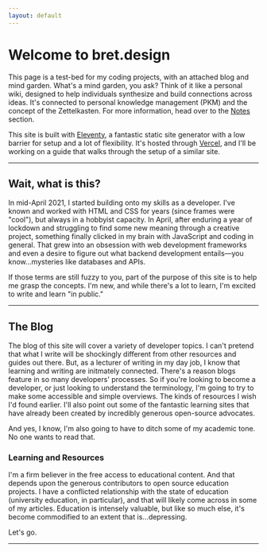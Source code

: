 ```yaml
---
layout: default
---
```


# Welcome to bret.design
This page is a test-bed for my coding projects, with an attached blog and mind garden. What's a mind garden, you ask? Think of it like a personal wiki, designed to help individuals synthesize and build connections across ideas. It's connected to personal knowledge management (PKM) and the concept of the Zettelkasten. For more information, head over to the [Notes](https://bret.design/notes) section. 

This site is built with [Eleventy](https://www.11ty.dev/), a fantastic static site generator with a low barrier for setup and a lot of flexibility. It's hosted through [Vercel](https://vercel.com/), and I'll be working on a guide that walks through the setup of a similar site.

---

## Wait, what is this?
In mid-April 2021, I started building onto my skills as a developer. I've known and worked with HTML and CSS for years (since frames were "cool"), but always in a hobbyist capacity. In April, after enduring a year of lockdown and struggling to find some new meaning through a creative project, something finally clicked in my brain with JavaScript and coding in general. That grew into an obsession with web development frameworks and even a desire to figure out what backend development entails—you know...mysteries like databases and APIs. 

If those terms are still fuzzy to you, part of the purpose of this site is to help me grasp the concepts. I'm new, and while there's a lot to learn, I'm excited to write and learn "in public."

---

## The Blog
The blog of this site will cover a variety of developer topics. I can't pretend that what I write will be shockingly different from other resources and guides out there. But, as a lecturer of writing in my day job, I know that learning and writing are initmately connected. There's a reason blogs feature in so many developers' processes. So if you're looking to become a developer, or just looking to understand the terminology, I'm going to try to make some accessible and simple overviews. The kinds of resources I wish I'd found earlier. I'll also point out some of the fantastic learning sites that have already been created by incredibly generous open-source advocates.

And yes, I know, I'm also going to have to ditch some of my academic tone. No one wants to read that.

### Learning and Resources
I'm a firm believer in the free access to educational content. And that depends upon the generous contributors to open source education projects. I have a conflicted relationship with the state of education (university education, in particular), and that will likely come across in some of my articles. Education is intensely valuable, but like so much else, it's become commodified to an extent that is...depressing. 

Let's go.

---

